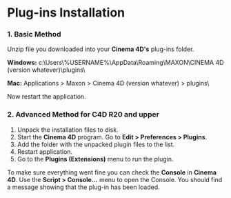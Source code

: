 # Plug-ins Installation

### 1. Basic Method

Unzip file you downloaded into your **Cinema 4D's** plug-ins folder.

**Windows:** c:\Users\\%USERNAME%\AppData\Roaming\MAXON\CINEMA 4D (version whatever)\plugins\\

**Mac:** Applications > Maxon > Cinema 4D (version whatever) > plugins\\

Now restart the application.

### 2. Advanced Method for C4D R20 and upper&#x20;

1. Unpack the installation files to disk.
2. Start the **Cinema 4D** program. Go to **Edit > Preferences > Plugins**.
3. Add the folder with the unpacked plugin files to the list.
4. Restart application.
5. Go to the **Plugins (Extensions)** menu to run the plugin.

To make sure everything went fine you can check the **Console** in **Cinema 4D**. Use the **Script > Console...** menu to open the Console. You should find a message showing that the plug-in has been loaded.
